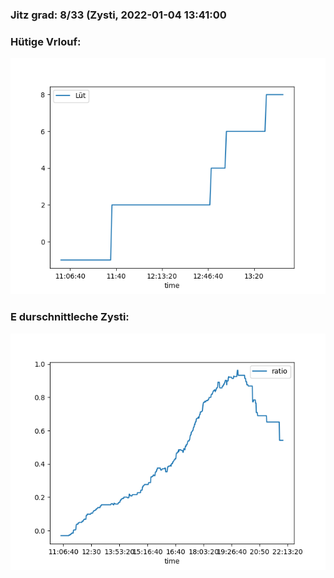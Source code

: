 ### Jitz grad: 8/33 (Zysti, 2022-01-04 13:41:00

### Hütige Vrlouf:
![Graph](Today.png)

### E durschnittleche Zysti:
![Graph](Zysti.png)